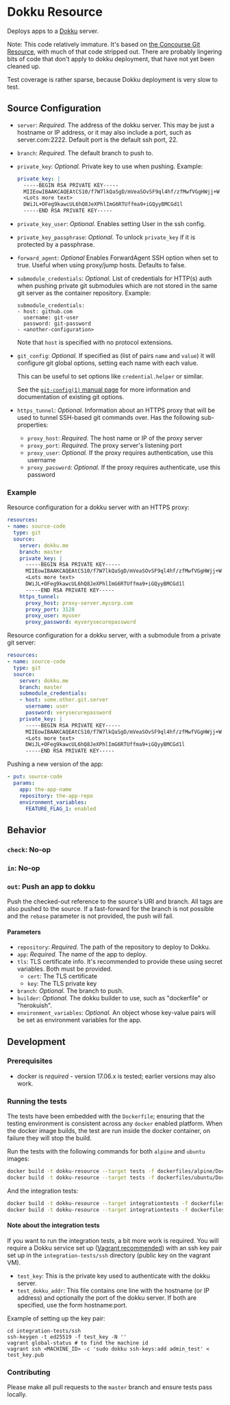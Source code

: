 # Dokku Resource

Deploys apps to a [Dokku](https://dokku.com) server.

Note: This code relatively immature.  It's based on [the Concourse Git Resource](https://github.com/concourse/git-resource),
with much of that code stripped out.  There are probably lingering bits of code that don't apply to dokku deployment,
that have not yet been cleaned up.

Test coverage is rather sparse, because Dokku deployment is very slow to test.

## Source Configuration

* `server`: *Required.* The address of the dokku server.  This may be just a hostname or IP address,
or it may also include a port, such as server.com:2222.  Default port is the default ssh port, 22.

* `branch`: *Required.* The default branch to push to.

* `private_key`: *Optional.* Private key to use when pushing.
    Example:

    ```yaml
    private_key: |
      -----BEGIN RSA PRIVATE KEY-----
      MIIEowIBAAKCAQEAtCS10/f7W7lkQaSgD/mVeaSOvSF9ql4hf/zfMwfVGgHWjj+W
      <Lots more text>
      DWiJL+OFeg9kawcUL6hQ8JeXPhlImG6RTUffma9+iGQyyBMCGd1l
      -----END RSA PRIVATE KEY-----
    ```

* `private_key_user`: *Optional.* Enables setting User in the ssh config.

* `private_key_passphrase`: *Optional.* To unlock `private_key` if it is protected by a passphrase.

* `forward_agent`: *Optional* Enables ForwardAgent SSH option when set to true. Useful when using proxy/jump hosts. Defaults to false.

* `submodule_credentials`: *Optional.* List of credentials for HTTP(s) auth when pushing private git submodules which are not stored in the same git server as the container repository.
    Example:

    ```
    submodule_credentials:
    - host: github.com
      username: git-user
      password: git-password
    - <another-configuration>
    ```

    Note that `host` is specified with no protocol extensions.

* `git_config`: *Optional.* If specified as (list of pairs `name` and `value`)
  it will configure git global options, setting each name with each value.

  This can be useful to set options like `credential.helper` or similar.

  See the [`git-config(1)` manual page](https://www.kernel.org/pub/software/scm/git/docs/git-config.html)
  for more information and documentation of existing git options.

* `https_tunnel`: *Optional.* Information about an HTTPS proxy that will be used to tunnel SSH-based git commands over.
  Has the following sub-properties:
  * `proxy_host`: *Required.* The host name or IP of the proxy server
  * `proxy_port`: *Required.* The proxy server's listening port
  * `proxy_user`: *Optional.* If the proxy requires authentication, use this username
  * `proxy_password`: *Optional.* If the proxy requires authenticate,
      use this password

### Example

Resource configuration for a dokku server with an HTTPS proxy:

``` yaml
resources:
- name: source-code
  type: git
  source:
    server: dokku.me
    branch: master
    private_key: |
      -----BEGIN RSA PRIVATE KEY-----
      MIIEowIBAAKCAQEAtCS10/f7W7lkQaSgD/mVeaSOvSF9ql4hf/zfMwfVGgHWjj+W
      <Lots more text>
      DWiJL+OFeg9kawcUL6hQ8JeXPhlImG6RTUffma9+iGQyyBMCGd1l
      -----END RSA PRIVATE KEY-----
    https_tunnel:
      proxy_host: proxy-server.mycorp.com
      proxy_port: 3128
      proxy_user: myuser
      proxy_password: myverysecurepassword
```

Resource configuration for a dokku server, with a submodule from a private git server:

``` yaml
resources:
- name: source-code
  type: git
  source:
    server: dokku.me
    branch: master
    submodule_credentials:
    - host: some.other.git.server
      username: user
      password: verysecurepassword
    private_key: |
      -----BEGIN RSA PRIVATE KEY-----
      MIIEowIBAAKCAQEAtCS10/f7W7lkQaSgD/mVeaSOvSF9ql4hf/zfMwfVGgHWjj+W
      <Lots more text>
      DWiJL+OFeg9kawcUL6hQ8JeXPhlImG6RTUffma9+iGQyyBMCGd1l
      -----END RSA PRIVATE KEY-----
```

Pushing a new version of the app:

``` yaml
- put: source-code
  params:
    app: the-app-name
    repository: the-app-repo
    environment_variables:
      FEATURE_FLAG_1: enabled
```

## Behavior

### `check`: No-op

### `in`: No-op

### `out`: Push an app to dokku

Push the checked-out reference to the source's URI and branch. All tags are
also pushed to the source. If a fast-forward for the branch is not possible
and the `rebase` parameter is not provided, the push will fail.

#### Parameters

* `repository`: *Required.* The path of the repository to deploy to Dokku.
* `app`: *Required.* The name of the app to deploy.
* `tls`: TLS certificate info.  It's recommended to provide these using secret variables.  Both must be provided.
  * `cert`: The TLS certificate
  * `key`: The TLS private key
* `branch`: *Optional.* The branch to push.
* `builder`: *Optional.* The dokku builder to use, such as "dockerfile" or "herokuish".
* `environment_variables`: *Optional.* An object whose key-value pairs will be set as environment variables for the app.

## Development

### Prerequisites

* docker is *required* - version 17.06.x is tested; earlier versions may also
  work.

### Running the tests

The tests have been embedded with the `Dockerfile`; ensuring that the testing
environment is consistent across any `docker` enabled platform. When the docker
image builds, the test are run inside the docker container, on failure they
will stop the build.

Run the tests with the following commands for both `alpine` and `ubuntu` images:

```sh
docker build -t dokku-resource --target tests -f dockerfiles/alpine/Dockerfile .
docker build -t dokku-resource --target tests -f dockerfiles/ubuntu/Dockerfile .
```

And the integration tests:

```sh
docker build -t dokku-resource --target integrationtests -f dockerfiles/alpine/Dockerfile .
docker build -t dokku-resource --target integrationtests -f dockerfiles/ubuntu/Dockerfile .
```

#### Note about the integration tests

If you want to run the integration tests, a bit more work is required. You will require
a Dokku service set up ([Vagrant recommended](https://dokku.com/docs/getting-started/install/vagrant/))
with an ssh key pair set up in the `integration-tests/ssh` directory (public key on the vagrant VM).

* `test_key`: This is the private key used to authenticate with the dokku server.
* `test_dokku_addr`: This file contains one line with the hostname (or IP address) and optionally the port
of the dokku server.  If both are specified, use the form hostname:port.

Example of setting up the key pair:
```
cd integration-tests/ssh
ssh-keygen -t ed25519 -f test_key -N ''
vagrant global-status # to find the machine id
vagrant ssh <MACHINE_ID> -c 'sudo dokku ssh-keys:add admin_test' < test_key.pub
```

### Contributing

Please make all pull requests to the `master` branch and ensure tests pass
locally.
